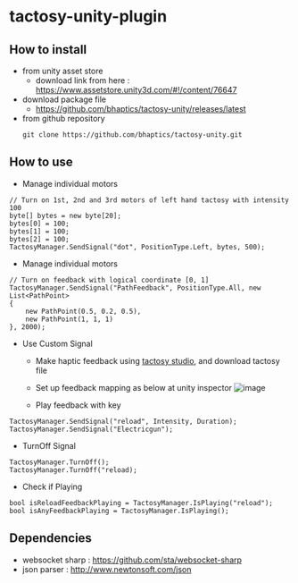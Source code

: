 # tactosy-unity-plugin
## How to install
* from unity asset store 
   * download link from here : 	https://www.assetstore.unity3d.com/#!/content/76647
* download package file
   * https://github.com/bhaptics/tactosy-unity/releases/latest
* from github repository 
    ```
    git clone https://github.com/bhaptics/tactosy-unity.git
    ```

## How to use
* Manage individual motors 
```
// Turn on 1st, 2nd and 3rd motors of left hand tactosy with intensity 100
byte[] bytes = new byte[20];
bytes[0] = 100;
bytes[1] = 100;
bytes[2] = 100;
TactosyManager.SendSignal("dot", PositionType.Left, bytes, 500);
```
* Manage individual motors 
```
// Turn on feedback with logical coordinate [0, 1]
TactosyManager.SendSignal("PathFeedback", PositionType.All, new List<PathPoint>
{
    new PathPoint(0.5, 0.2, 0.5),
    new PathPoint(1, 1, 1)
}, 2000);

```


* Use Custom Signal 
  
  * Make haptic feedback using [tactosy studio](https://studio.bhaptics.com), and download tactosy file
  
   
  * Set up feedback mapping as below at unity inspector
        ![image](https://github.com/bhaptics/tactosy-unity/raw/master/Images/feedback_mapping.png)
 
 
 
   * Play feedback with key
```
TactosyManager.SendSignal("reload", Intensity, Duration);
TactosyManager.SendSignal("Electricgun");
```

* TurnOff Signal 
```
TactosyManager.TurnOff();
TactosyManager.TurnOff("reload);
```

* Check if Playing
```
bool isReloadFeedbackPlaying = TactosyManager.IsPlaying("reload");
bool isAnyFeedbackPlaying = TactosyManager.IsPlaying();
```

## Dependencies 
* websocket sharp : https://github.com/sta/websocket-sharp
* json parser : http://www.newtonsoft.com/json
